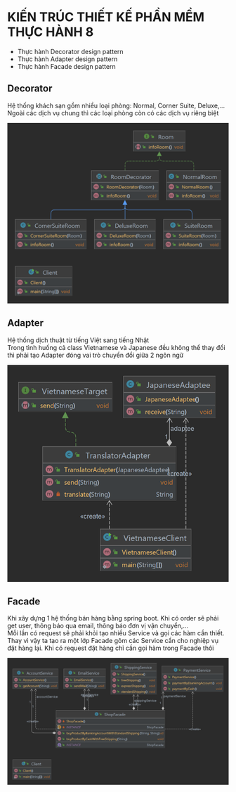 # KIẾN TRÚC THIẾT KẾ PHẦN MỀM THỰC HÀNH 8
* Thực hành Decorator design pattern
* Thực hành Adapter design pattern
* Thực hành Facade design pattern
## Decorator
Hệ thống khách sạn gồm nhiều loại phòng: Normal, Corner Suite, Deluxe,...<br>
Ngoài các dịch vụ chung thì các loại phòng còn có các dịch vụ riêng biệt

![decorator](https://github.com/Minhquanzz1002/KTTKPM_TH8/blob/main/demo/decorator-architecture.png)

## Adapter
Hệ thống dịch thuật từ tiếng Việt sang tiếng Nhật<br>
Trong tình huống cả class Vietnamese và Japanese đều không thể thay đổi thì phải tạo Adapter đóng vai trò chuyển đổi giữa 2 ngôn ngữ

![adapter](https://github.com/Minhquanzz1002/KTTKPM_TH8/blob/main/demo/adapter-architecture.png)

## Facade
Khi xây dựng 1 hệ thống bán hàng bằng spring boot. Khi có order sẽ phải get user, thông báo qua email, thông báo đơn vị vận chuyển,...<br>
Mỗi lần có request sẽ phải khỏi tạo nhiều Service và gọi các hàm cần thiết. Thay vì vậy ta tạo ra một lớp Facade gôm các Service cần cho nghiệp vụ đặt hàng lại. Khi có request đặt hàng chỉ cần gọi hàm trong Facade thôi

![facade](https://github.com/Minhquanzz1002/KTTKPM_TH8/blob/main/demo/facade-architecture.png)
